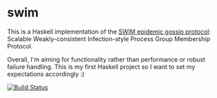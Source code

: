 # swim

This is a Haskell implementation of the [SWIM epidemic gossip protocol](https://www.cs.cornell.edu/~asdas/research/dsn02-swim.pdf): Scalable Weakly-consistent Infection-style Process Group Membership Protocol.

Overall, I'm aiming for functionality rather than performance or robust failure handling. This is my first Haskell project so I want to set my expectations accordingly :)

[![Build Status](https://travis-ci.org/jpfuentes2/swim.svg?branch=master)](https://travis-ci.org/jpfuentes2/swim)
